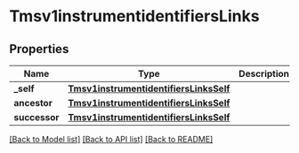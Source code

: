 # Tmsv1instrumentidentifiersLinks

## Properties
Name | Type | Description | Notes
------------ | ------------- | ------------- | -------------
**_self** | [**Tmsv1instrumentidentifiersLinksSelf**](Tmsv1instrumentidentifiersLinksSelf.md) |  | [optional] 
**ancestor** | [**Tmsv1instrumentidentifiersLinksSelf**](Tmsv1instrumentidentifiersLinksSelf.md) |  | [optional] 
**successor** | [**Tmsv1instrumentidentifiersLinksSelf**](Tmsv1instrumentidentifiersLinksSelf.md) |  | [optional] 

[[Back to Model list]](../README.md#documentation-for-models) [[Back to API list]](../README.md#documentation-for-api-endpoints) [[Back to README]](../README.md)



